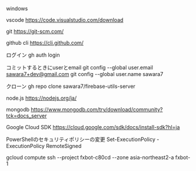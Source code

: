 windows

vscode
https://code.visualstudio.com/download

git
https://git-scm.com/

github cli
https://cli.github.com/

ログイン
gh auth login

コミットするときにuserとemail
git config --global user.email sawara7+dev@gmail.com
git config --global user.name sawara7

クローン
gh repo clone sawara7/firebase-utils-server

node.js
https://nodejs.org/ja/

mongodb
https://www.mongodb.com/try/download/community?tck=docs_server

Google Cloud SDK
https://cloud.google.com/sdk/docs/install-sdk?hl=ja

PowerShellのセキュリティポリシーの変更
Set-ExecutionPolicy -ExecutionPolicy RemoteSigned

gcloud compute ssh --project fxbot-c80cd --zone asia-northeast2-a fxbot-1